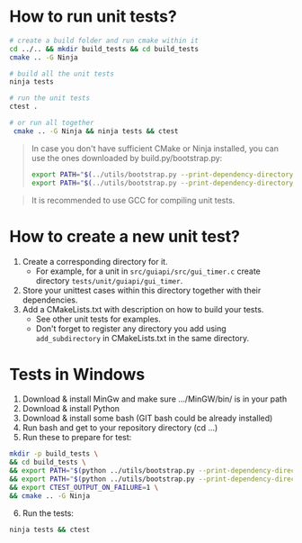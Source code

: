 # How to run unit tests?

```bash
# create a build folder and run cmake within it
cd ../.. && mkdir build_tests && cd build_tests
cmake .. -G Ninja

# build all the unit tests
ninja tests

# run the unit tests
ctest .

# or run all together
 cmake .. -G Ninja && ninja tests && ctest
```

> In case you don't have sufficient CMake or Ninja installed, you can use the ones downloaded by build.py/bootstrap.py:
>   ```bash
>   export PATH="$(../utils/bootstrap.py --print-dependency-directory cmake)/bin:$PATH"
>   export PATH="$(../utils/bootstrap.py --print-dependency-directory ninja):$PATH"
>   ```

> It is recommended to use GCC for compiling unit tests.

# How to create a new unit test?

1. Create a corresponding directory for it.
    - For example, for a unit in `src/guiapi/src/gui_timer.c` create directory `tests/unit/guiapi/gui_timer`.
2. Store your unittest cases within this directory together with their dependencies.
3. Add a CMakeLists.txt with description on how to build your tests.
    - See other unit tests for examples.
    - Don't forget to register any directory you add using `add_subdirectory` in CMakeLists.txt in the same directory.

# Tests in Windows

1. Download & install MinGw and make sure .../MinGW/bin/ is in your path
2. Download & install Python
3. Download & install some bash (GIT bash could be already installed)
4. Run bash and get to your repository directory (cd ...)
5. Run these to prepare for test:

```bash
mkdir -p build_tests \
&& cd build_tests \
&& export PATH="$(python ../utils/bootstrap.py --print-dependency-directory cmake)/bin:$PATH" \
&& export PATH="$(python ../utils/bootstrap.py --print-dependency-directory ninja):$PATH" \
&& export CTEST_OUTPUT_ON_FAILURE=1 \
&& cmake .. -G Ninja
```

6. Run the tests:

```bash
ninja tests && ctest
```
